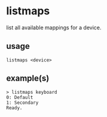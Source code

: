 # listmaps

list all available mappings for a device.

## usage

```
listmaps <device>
```

## example(s)

```
> listmaps keyboard
0: Default
1: Secondary
Ready.
```
